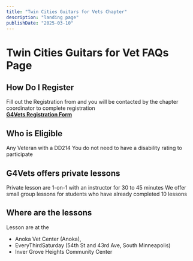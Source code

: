 ```yaml
---
title: "Twin Cities Guitars for Vets Chapter"
description: "landing page"
publishDate: "2025-03-10"
---
```


# Twin Cities Guitars for Vet FAQs Page

## How Do I Register

Fill out the Registration from and you will be contacted by the chapter coordinator to complete registration\
**[G4Vets Registration Form](https://forms.gle/g7qtgEa6bVt3LHtg7)**

## Who is Eligible

Any Veteran with a DD214
You do not need to have a disability rating to participate

## G4Vets offers private lessons

Private lesson are 1-on-1 with an instructor for 30 to 45 minutes
We offer small group lessons for students who have already completed 10 lessons

## Where are the lessons

Lesson are at the
  - Anoka Vet Center (Anoka),
  - EveryThirdSaturday (54th St and 43rd Ave, South Minneapolis)
  - Inver Grove Heights Community Center
